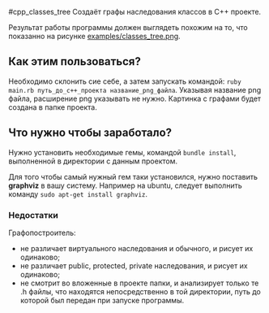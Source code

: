 #cpp_classes_tree
Создаёт графы наследования классов в C++ проекте.

Результат работы программы должен выглядеть похожим на то, что показанно на рисунке [examples/classes_tree.png](https://github.com/newmen/cpp_classes_tree/blob/master/examples/classes_tree.png).

## Как этим пользоваться?
Необходимо склонить сие себе, а затем запускать командой: `ruby main.rb путь_до_c++_проекта название_png_файла`. Указывая название png файла, расширение png указывать не нужно. Картинка с графами будет создана в папке проекта.

## Что нужно чтобы заработало?
Нужно установить необходимые гемы, командой `bundle install`, выполненной в директории с данным проектом.

Для того чтобы самый нужный гем таки установился, нужно поставить **graphviz** в вашу систему. Например на ubuntu, следует выполнить команду `sudo apt-get install graphviz`.

### Недостатки
Графопостроитель:

- не различает виртуального наследования и обычного, и рисует их одинаково;
- не различает public, protected, private наследования, и рисует их одинаково;
- не смотрит во вложенные в проекте папки, и анализирует только те .h файлы, что находятся непосредственно в той директории, путь до которой был передан при запуске программы.

